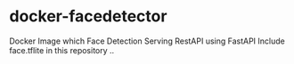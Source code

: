 # docker-facedetector

Docker Image which Face Detection Serving RestAPI using FastAPI
Include face.tflite in this repository .. 
